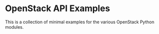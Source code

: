 OpenStack API Examples
======================

This is a collection of minimal examples for the various OpenStack
Python modules.


